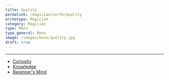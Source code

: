 ```yaml
---
title: Quality
permalink: /magician/north/quality
archetype: Magician
category: Magician
type: Menu
type_general: Menu
image: /images/back/quality.jpg
draft: true
---
```


---
- [Curiosity](/magician/north/quality/curiosity)
- [Knowledge](/magician/north/quality/knowledge)
- [Beginner's Mind](/magician/north/quality/beginner's_mind)
